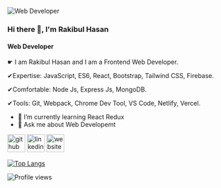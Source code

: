 ![Web Developer](https://media.licdn.com/dms/image/D5616AQH08flJSoVgOQ/profile-displaybackgroundimage-shrink_350_1400/0/1676796953472?e=1684972800&v=beta&t=PXhRo-r00dzEhuY3iapkh1GCIYFMF8__APhE7u2JGPs)

### Hi there 👋, I'm Rakibul Hasan
#### Web Developer


☛ I am Rakibul Hasan and I am a Frontend Web Developer. 

✔Expertise: JavaScript, ES6, React, Bootstrap, Tailwind CSS, Firebase. 

✔Comfortable: Node Js, Express Js, MongoDB.

✔Tools: Git, Webpack, Chrome Dev Tool, VS Code, Netlify, Vercel.

- 🌱 I’m currently learning React Redux 
- 💬 Ask me about Web Developemt  


[<img src='https://cdn.jsdelivr.net/npm/simple-icons@3.0.1/icons/github.svg' alt='github' height='40'>](https://github.com/Rakibul-Hasan07)  [<img src='https://cdn.jsdelivr.net/npm/simple-icons@3.0.1/icons/linkedin.svg' alt='linkedin' height='40'>](https://www.linkedin.com/in/https://www.linkedin.com/in/rakibul-hasan07//)  [<img src='https://cdn.jsdelivr.net/npm/simple-icons@3.0.1/icons/icloud.svg' alt='website' height='40'>](https://rakibul--hasan.firebaseapp.com/)  

[![Top Langs](https://github-readme-stats.vercel.app/api/top-langs/?username=Rakibul-Hasan07)](https://github.com/anuraghazra/github-readme-stats)

![Profile views](https://gpvc.arturio.dev/Rakibul-Hasan07)  
